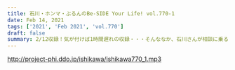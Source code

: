 ```yaml
---
title: 石川・ホンマ・ぶるんのBe-SIDE Your Life! vol.770-1
date: Feb 14, 2021
tags: ['2021', 'Feb 2021', 'vol.770']
draft: false
summary: 2/12収録！気が付けば1時間遅れの収録・・・そんななか、石川さんが相談に乗る！？
---
```


http://project-phi.ddo.jp/ishikawa/ishikawa770_1.mp3
